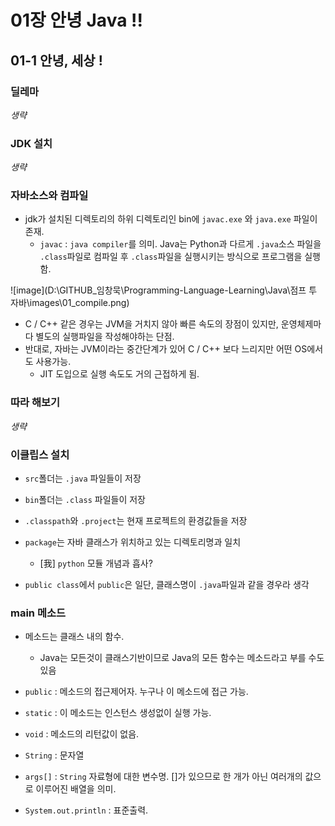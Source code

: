 # 01장 안녕 Java !!

## 01-1 안녕, 세상 !

### 딜레마

*생략*



### JDK 설치

*생략*



### 자바소스와 컴파일

- jdk가 설치된 디렉토리의 하위 디렉토리인 bin에 `javac.exe` 와 `java.exe` 파일이 존재.
  - `javac` : `java compiler`를 의미. Java는 Python과 다르게 `.java`소스 파일을 `.class`파일로 컴파일 후 `.class`파일을 실행시키는 방식으로 프로그램을 실행함.

![image](D:\GITHUB_임창묵\Programming-Language-Learning\Java\점프 투 자바\images\01_compile.png)

- C / C++ 같은 경우는 JVM을 거치지 않아 빠른 속도의 장점이 있지만, 운영체제마다 별도의 실행파일을 작성해야하는 단점.
- 반대로, 자바는 JVM이라는 중간단계가 있어 C / C++ 보다 느리지만 어떤 OS에서도 사용가능.
  - JIT 도입으로 실행 속도도 거의 근접하게 됨.



### 따라 해보기

*생략*



### 이클립스 설치

- `src`폴더는 `.java` 파일들이 저장
- `bin`폴더는 `.class` 파일들이 저장
- `.classpath`와 `.project`는 현재 프로젝트의 환경값들을 저장



- `package`는 자바 클래스가 위치하고 있는 디렉토리명과 일치
  - [我] `python` 모듈 개념과 흡사?
- `public class`에서 `public`은 일단, 클래스명이 `.java`파일과 같을 경우라 생각



### main 메소드

- 메소드는 클래스 내의 함수.
  - Java는 모든것이 클래스기반이므로 Java의 모든 함수는 메소드라고 부를 수도 있음



- `public` : 메소드의 접근제어자. 누구나 이 메소드에 접근 가능.
- `static` : 이 메소드는 인스턴스 생성없이 실행 가능. 
- `void` : 메소드의 리턴값이 없음.
- `String` : 문자열
- `args[]` : `String` 자료형에 대한 변수명. []가 있으므로 한 개가 아닌 여러개의 값으로 이루어진 배열을 의미.
- `System.out.println` : 표준출력.



